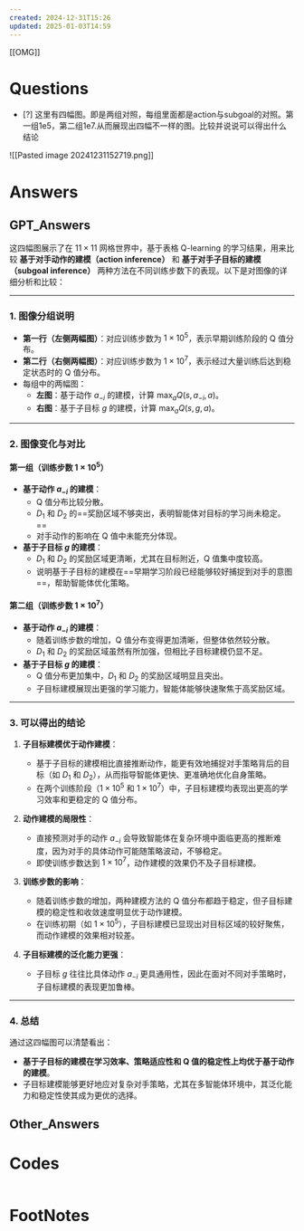```yaml
---
created: 2024-12-31T15:26
updated: 2025-01-03T14:59
---
```

[[OMG]]

# Questions

- [?] 这里有四幅图。即是两组对照，每组里面都是action与subgoal的对照。第一组1e5，第二组1e7.从而展现出四幅不一样的图。比较并说说可以得出什么结论

![[Pasted image 20241231152719.png]]
# Answers

## GPT_Answers
这四幅图展示了在 $11 \times 11$ 网格世界中，基于表格 Q-learning 的学习结果，用来比较 **基于对手动作的建模（action inference）** 和 **基于对手子目标的建模（subgoal inference）** 两种方法在不同训练步数下的表现。以下是对图像的详细分析和比较：

---

### **1. 图像分组说明**
- **第一行（左侧两幅图）**：对应训练步数为 $1 \times 10^5$，表示早期训练阶段的 Q 值分布。
- **第二行（右侧两幅图）**：对应训练步数为 $1 \times 10^7$，表示经过大量训练后达到稳定状态时的 Q 值分布。
- 每组中的两幅图：
  - **左图**：基于动作 $a_{-i}$ 的建模，计算 $\max_{a} Q(s, a_{-i}, a)$。
  - **右图**：基于子目标 $g$ 的建模，计算 $\max_{a} Q(s, g, a)$。

---

### **2. 图像变化与对比**
#### **第一组（训练步数 $1 \times 10^5$）**
- **基于动作 $a_{-i}$ 的建模**：
  - Q 值分布比较分散。
  - $D_1$ 和 $D_2$ 的==奖励区域不够突出，表明智能体对目标的学习尚未稳定。==
  - 对手动作的影响在 Q 值中未能充分体现。
- **基于子目标 $g$ 的建模**：
  - $D_1$ 和 $D_2$ 的奖励区域更清晰，尤其在目标附近，Q 值集中度较高。
  - 说明基于子目标的建模在==早期学习阶段已经能够较好捕捉到对手的意图==，帮助智能体优化策略。

#### **第二组（训练步数 $1 \times 10^7$）**
- **基于动作 $a_{-i}$ 的建模**：
  - 随着训练步数的增加，Q 值分布变得更加清晰，但整体依然较分散。
  - $D_1$ 和 $D_2$ 的奖励区域虽然有所加强，但相比子目标建模仍显不足。
- **基于子目标 $g$ 的建模**：
  - Q 值分布更加集中，$D_1$ 和 $D_2$ 的奖励区域明显且突出。
  - 子目标建模展现出更强的学习能力，智能体能够快速聚焦于高奖励区域。

---

### **3. 可以得出的结论**
1. **子目标建模优于动作建模**：
   - 基于子目标的建模相比直接推断动作，能更有效地捕捉对手策略背后的目标（如 $D_1$ 和 $D_2$），从而指导智能体更快、更准确地优化自身策略。
   - 在两个训练阶段（$1 \times 10^5$ 和 $1 \times 10^7$）中，子目标建模均表现出更高的学习效率和更稳定的 Q 值分布。

2. **动作建模的局限性**：
   - 直接预测对手的动作 $a_{-i}$ 会导致智能体在复杂环境中面临更高的推断难度，因为对手的具体动作可能随策略波动，不够稳定。
   - 即使训练步数达到 $1 \times 10^7$，动作建模的效果仍不及子目标建模。

3. **训练步数的影响**：
   - 随着训练步数的增加，两种建模方法的 Q 值分布都趋于稳定，但子目标建模的稳定性和收敛速度明显优于动作建模。
   - 在训练初期（如 $1 \times 10^5$），子目标建模已显现出对目标区域的较好聚焦，而动作建模的效果相对较差。

4. **子目标建模的泛化能力更强**：
   - 子目标 $g$ 往往比具体动作 $a_{-i}$ 更具通用性，因此在面对不同对手策略时，子目标建模的表现更加鲁棒。

---

### **4. 总结**
通过这四幅图可以清楚看出：
- **基于子目标的建模在学习效率、策略适应性和 Q 值的稳定性上均优于基于动作的建模**。
- 子目标建模能够更好地应对复杂对手策略，尤其在多智能体环境中，其泛化能力和稳定性使其成为更优的选择。

## Other_Answers


# Codes

```python

```


# FootNotes
